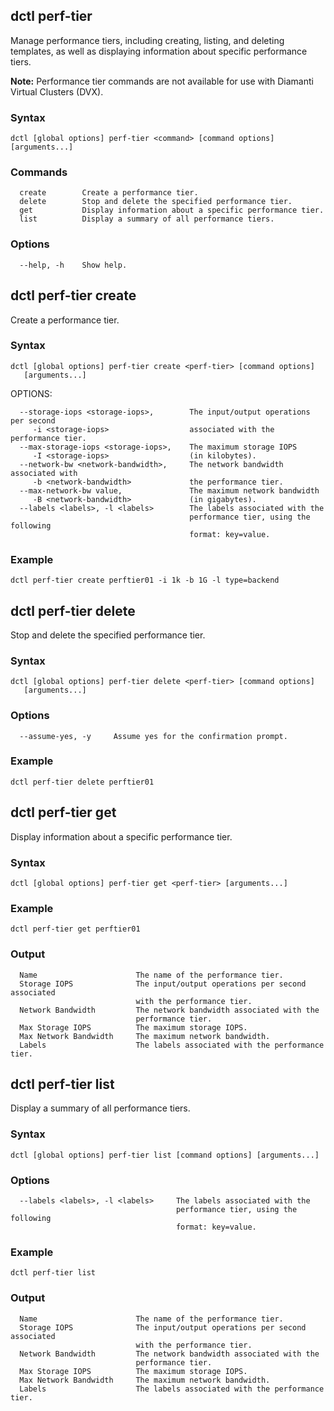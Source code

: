 ## dctl perf-tier

Manage performance tiers, including creating, listing, and deleting templates, as well as displaying information about specific performance tiers.

**Note:** Performance tier commands are not available for use with Diamanti Virtual Clusters (DVX).

### Syntax

    dctl [global options] perf-tier <command> [command options] [arguments...]

### Commands

```
  create        Create a performance tier.
  delete        Stop and delete the specified performance tier.
  get           Display information about a specific performance tier.
  list          Display a summary of all performance tiers.
```

### Options

```
  --help, -h    Show help.
```

## dctl perf-tier create

Create a performance tier.

### Syntax

    dctl [global options] perf-tier create <perf-tier> [command options] 
       [arguments...]

OPTIONS:

```
  --storage-iops <storage-iops>,        The input/output operations per second 
     -i <storage-iops>                  associated with the performance tier.
  --max-storage-iops <storage-iops>,    The maximum storage IOPS
     -I <storage-iops>                  (in kilobytes).
  --network-bw <network-bandwidth>,     The network bandwidth associated with 
     -b <network-bandwidth>             the performance tier.
  --max-network-bw value,               The maximum network bandwidth
     -B <network-bandwidth>             (in gigabytes).
  --labels <labels>, -l <labels>        The labels associated with the 
                                        performance tier, using the following 
                                        format: key=value.
```

### Example

    dctl perf-tier create perftier01 -i 1k -b 1G -l type=backend

## dctl perf-tier delete

Stop and delete the specified performance tier.

### Syntax

    dctl [global options] perf-tier delete <perf-tier> [command options] 
       [arguments...]

### Options

```
  --assume-yes, -y     Assume yes for the confirmation prompt.
```

### Example

    dctl perf-tier delete perftier01

## dctl perf-tier get

Display information about a specific performance tier.

### Syntax

    dctl [global options] perf-tier get <perf-tier> [arguments...]

### Example

    dctl perf-tier get perftier01

### Output

```
  Name                      The name of the performance tier.
  Storage IOPS              The input/output operations per second associated 
                            with the performance tier.
  Network Bandwidth         The network bandwidth associated with the 
                            performance tier.
  Max Storage IOPS          The maximum storage IOPS.
  Max Network Bandwidth     The maximum network bandwidth.
  Labels                    The labels associated with the performance tier.
```

## dctl perf-tier list

Display a summary of all performance tiers.

### Syntax

    dctl [global options] perf-tier list [command options] [arguments...]
    
### Options

```
  --labels <labels>, -l <labels>     The labels associated with the 
                                     performance tier, using the following 
                                     format: key=value.
```

### Example

    dctl perf-tier list

### Output

```
  Name                      The name of the performance tier.
  Storage IOPS              The input/output operations per second associated 
                            with the performance tier.
  Network Bandwidth         The network bandwidth associated with the 
                            performance tier.
  Max Storage IOPS          The maximum storage IOPS.
  Max Network Bandwidth     The maximum network bandwidth.
  Labels                    The labels associated with the performance tier.
```
